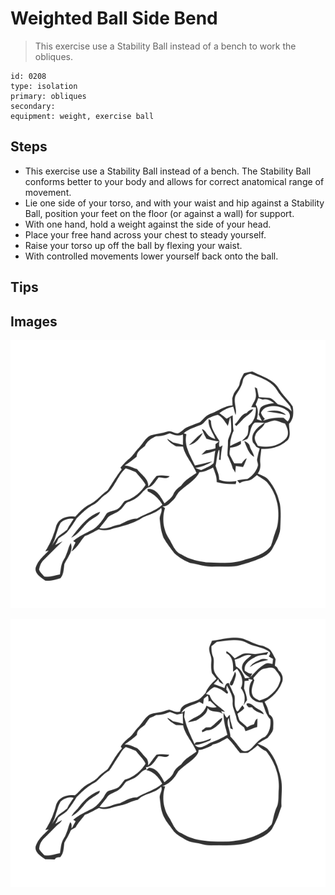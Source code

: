 # Weighted Ball Side Bend
> This exercise use a Stability Ball instead of a bench to work the obliques.

``` 
id: 0208 
type: isolation 
primary: obliques 
secondary:  
equipment: weight, exercise ball 
``` 

## Steps

 - This exercise use a Stability Ball instead of a bench. The Stability Ball conforms better to your body and allows for correct anatomical range of movement.
 - Lie one side of your torso, and with your waist and hip against a Stability Ball, position your feet on the floor (or against a wall) for support.
 - With one hand, hold a weight against the side of your head.
 - Place your free hand across your chest to steady yourself.
 - Raise your torso up off the ball by flexing your waist.
 - With controlled movements lower yourself back onto the ball.

## Tips


## Images

![](./../svg/0208-relaxation.svg)

![](./../svg/0208-tension.svg)
